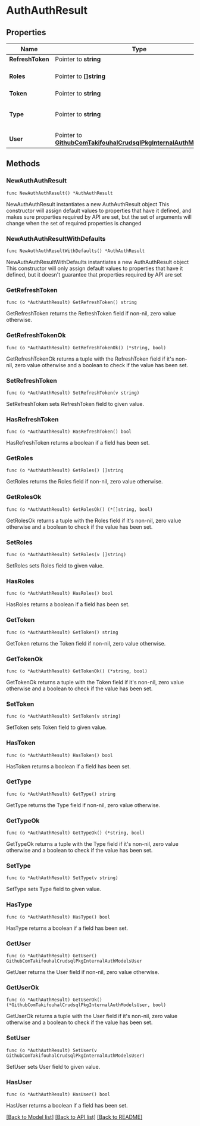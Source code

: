 # AuthAuthResult

## Properties

Name | Type | Description | Notes
------------ | ------------- | ------------- | -------------
**RefreshToken** | Pointer to **string** |  | [optional] 
**Roles** | Pointer to **[]string** | Added: Include assigned role names | [optional] 
**Token** | Pointer to **string** |  | [optional] 
**Type** | Pointer to **string** | \&quot;local\&quot;, \&quot;github\&quot;, \&quot;google\&quot;, etc. | [optional] 
**User** | Pointer to [**GithubComTakifouhalCrudsqlPkgInternalAuthModelsUser**](GithubComTakifouhalCrudsqlPkgInternalAuthModelsUser.md) |  | [optional] 

## Methods

### NewAuthAuthResult

`func NewAuthAuthResult() *AuthAuthResult`

NewAuthAuthResult instantiates a new AuthAuthResult object
This constructor will assign default values to properties that have it defined,
and makes sure properties required by API are set, but the set of arguments
will change when the set of required properties is changed

### NewAuthAuthResultWithDefaults

`func NewAuthAuthResultWithDefaults() *AuthAuthResult`

NewAuthAuthResultWithDefaults instantiates a new AuthAuthResult object
This constructor will only assign default values to properties that have it defined,
but it doesn't guarantee that properties required by API are set

### GetRefreshToken

`func (o *AuthAuthResult) GetRefreshToken() string`

GetRefreshToken returns the RefreshToken field if non-nil, zero value otherwise.

### GetRefreshTokenOk

`func (o *AuthAuthResult) GetRefreshTokenOk() (*string, bool)`

GetRefreshTokenOk returns a tuple with the RefreshToken field if it's non-nil, zero value otherwise
and a boolean to check if the value has been set.

### SetRefreshToken

`func (o *AuthAuthResult) SetRefreshToken(v string)`

SetRefreshToken sets RefreshToken field to given value.

### HasRefreshToken

`func (o *AuthAuthResult) HasRefreshToken() bool`

HasRefreshToken returns a boolean if a field has been set.

### GetRoles

`func (o *AuthAuthResult) GetRoles() []string`

GetRoles returns the Roles field if non-nil, zero value otherwise.

### GetRolesOk

`func (o *AuthAuthResult) GetRolesOk() (*[]string, bool)`

GetRolesOk returns a tuple with the Roles field if it's non-nil, zero value otherwise
and a boolean to check if the value has been set.

### SetRoles

`func (o *AuthAuthResult) SetRoles(v []string)`

SetRoles sets Roles field to given value.

### HasRoles

`func (o *AuthAuthResult) HasRoles() bool`

HasRoles returns a boolean if a field has been set.

### GetToken

`func (o *AuthAuthResult) GetToken() string`

GetToken returns the Token field if non-nil, zero value otherwise.

### GetTokenOk

`func (o *AuthAuthResult) GetTokenOk() (*string, bool)`

GetTokenOk returns a tuple with the Token field if it's non-nil, zero value otherwise
and a boolean to check if the value has been set.

### SetToken

`func (o *AuthAuthResult) SetToken(v string)`

SetToken sets Token field to given value.

### HasToken

`func (o *AuthAuthResult) HasToken() bool`

HasToken returns a boolean if a field has been set.

### GetType

`func (o *AuthAuthResult) GetType() string`

GetType returns the Type field if non-nil, zero value otherwise.

### GetTypeOk

`func (o *AuthAuthResult) GetTypeOk() (*string, bool)`

GetTypeOk returns a tuple with the Type field if it's non-nil, zero value otherwise
and a boolean to check if the value has been set.

### SetType

`func (o *AuthAuthResult) SetType(v string)`

SetType sets Type field to given value.

### HasType

`func (o *AuthAuthResult) HasType() bool`

HasType returns a boolean if a field has been set.

### GetUser

`func (o *AuthAuthResult) GetUser() GithubComTakifouhalCrudsqlPkgInternalAuthModelsUser`

GetUser returns the User field if non-nil, zero value otherwise.

### GetUserOk

`func (o *AuthAuthResult) GetUserOk() (*GithubComTakifouhalCrudsqlPkgInternalAuthModelsUser, bool)`

GetUserOk returns a tuple with the User field if it's non-nil, zero value otherwise
and a boolean to check if the value has been set.

### SetUser

`func (o *AuthAuthResult) SetUser(v GithubComTakifouhalCrudsqlPkgInternalAuthModelsUser)`

SetUser sets User field to given value.

### HasUser

`func (o *AuthAuthResult) HasUser() bool`

HasUser returns a boolean if a field has been set.


[[Back to Model list]](../README.md#documentation-for-models) [[Back to API list]](../README.md#documentation-for-api-endpoints) [[Back to README]](../README.md)


